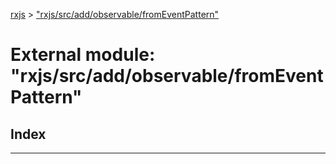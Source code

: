 [rxjs](../README.md) > ["rxjs/src/add/observable/fromEventPattern"](../modules/_rxjs_src_add_observable_fromeventpattern_.md)

# External module: "rxjs/src/add/observable/fromEventPattern"

## Index

---

